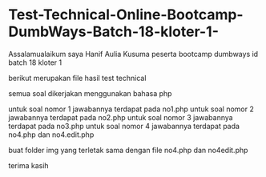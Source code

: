 # Test-Technical-Online-Bootcamp-DumbWays-Batch-18-kloter-1-
Assalamualaikum saya Hanif Aulia Kusuma peserta bootcamp dumbways id  batch 18 kloter 1

berikut merupakan file hasil test technical

semua soal dikerjakan menggunakan bahasa php

untuk soal nomor 1 jawabannya terdapat pada no1.php
untuk soal nomor 2 jawabannya terdapat pada no2.php
untuk soal nomor 3 jawabannya terdapat pada no3.php
untuk soal nomor 4 jawabannya terdapat pada no4.php dan no4.edit.php

buat folder img yang terletak sama dengan file no4.php dan no4edit.php

terima kasih

